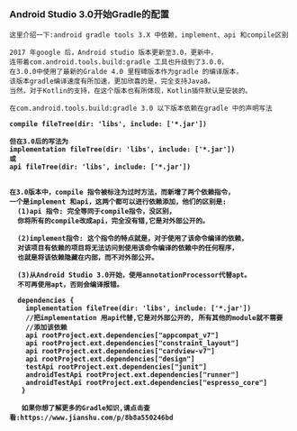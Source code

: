 ### Android Studio 3.0开始Gradle的配置

    这里介绍一下:android gradle tools 3.X 中依赖，implement、api 和compile区别

    2017 年google 后，Android studio 版本更新至3.0，更新中，
    连带着com.android.tools.build:gradle 工具也升级到了3.0.0，
    在3.0.0中使用了最新的Gralde 4.0 里程碑版本作为gradle 的编译版本，
    该版本gradle编译速度有所加速，更加欣喜的是，完全支持Java8。
    当然，对于Kotlin的支持，在这个版本也有所体现，Kotlin插件默认是安装的。

    在com.android.tools.build:gradle 3.0 以下版本依赖在gradle 中的声明写法
    
<b>

    compile fileTree(dir: 'libs', include: ['*.jar'])
    
<b>

    但在3.0后的写法为
    implementation fileTree(dir: 'libs', include: ['*.jar'])
    或
    api fileTree(dir: 'libs', include: ['*.jar'])
    
    
    在3.0版本中，compile 指令被标注为过时方法，而新增了两个依赖指令，
    一个是implement 和api，这两个都可以进行依赖添加，他们的区别是:
      (1)api 指令: 完全等同于compile指令，没区别，
      你将所有的compile改成api，完全没有错,它是对外部公开的。

      (2)implement指令: 这个指令的特点就是，对于使用了该命令编译的依赖，
      对该项目有依赖的项目将无法访问到使用该命令编译的依赖中的任何程序，
      也就是将该依赖隐藏在内部，而不对外部公开。

      (3)从Android Studio 3.0开始，使用annotationProcessor代替apt。
      不可再使用apt，否则会编译报错。
  
  <b />
  
      dependencies {
        implementation fileTree(dir: 'libs', include: ['*.jar'])
        //把implementation 用api代替,它是对外部公开的, 所有其他的module就不需要    
        //添加该依赖
        api rootProject.ext.dependencies["appcompat_v7"]
        api rootProject.ext.dependencies["constraint_layout"]
        api rootProject.ext.dependencies["cardview-v7"]
        api rootProject.ext.dependencies["design"]
        testApi rootProject.ext.dependencies["junit"]
        androidTestApi rootProject.ext.dependencies["runner"]
        androidTestApi rootProject.ext.dependencies["espresso_core"]
       }
       
<b />  
     
       如果你想了解更多的Gradle知识,请点击查看:https://www.jianshu.com/p/8b8a550246bd
       
       
       

